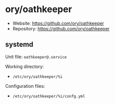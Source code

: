 # ory/oathkeeper

* Website: https://github.com/ory/oathkeeper
* Repository: https://github.com/ory/oathkeeper

## systemd

Unit file: `oathkeeper@.service`

Working directory:
* `/etc/ory/oathkeeper/%i`

Configuration files:
* `/etc/ory/oathkeeper/%i/confg.yml`
